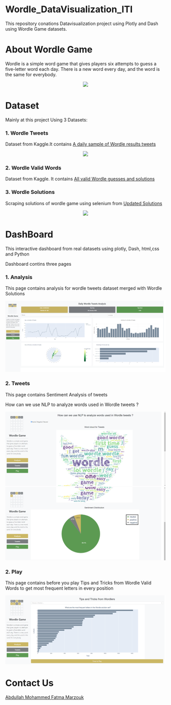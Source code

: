 # Wordle_DataVisualization_ITI
This repository conations Datavisualization project using Plotly and Dash using Wordle Game datasets.
# About Wordle Game
<p> Wordle is a simple word game that gives players six attempts to guess a five-letter word each day. There is a new word every day, and the word is the same for everybody.</p>
<p align="center">
  <img src="https://goodwordnews.com/wp-content/uploads/2022/02/1644629463_wordle_website_screenshot_new_1641474361623.jpg"/>
</p>
<h1> Dataset</h1>
<p>Mainly at this project Using 3 Datasets:</p>
<h3>1. Wordle Tweets </h3>
Dataset from Kaggle.It contains <a href="https://www.kaggle.com/datasets/benhamner/wordle-tweets">A daily sample of Wordle results tweets </a>
<p align="center">
  <img src="https://miro.medium.com/max/875/1*nVAZxD8XfgU0nm7fgdPiwg.png"/>
</p>
<h3>2. Wordle Valid Words </h3>
Dataset from Kaggle. It contains <a href="https://www.kaggle.com/datasets/bcruise/wordle-valid-words">All valid Wordle guesses and solutions</a>
<h3>3. Wordle Solutions </h3>
Scraping solutions of wordle game using selenium from <a href="https://screenrant.com/wordle-answers-updated-word-puzzle-guide/">Updated Solutions</a>
<p align="center">
  <img src="https://static0.srcdn.com/wordpress/wp-content/uploads/2022/01/Wordle-answers-screen-feature.jpg?q=50&fit=crop&w=480&h=300&dpr=1.5 480w"/>
</p>
<h1> DashBoard</h1>
<p> This interactive dashboard from real datasets using plotly, Dash, html,css and Python</p>
<p> Dashboard contins three pages</p>
<h3>1. Analysis</h3>
<p>This page contains analysis for wordle tweets dataset merged with Wordle Solutions</p>
<p align="center">
  <img src="https://raw.githubusercontent.com/FatmaAlZhraaMarzouk/Wordle_DataVisualization_ITI/main/DashBoard/Analysis.png"/>
</p>
<h3>2. Tweets</h3>
<p>This page contains Sentiment Analysis of tweets</p>
<p>How can we use NLP to analyze words used in Wordle tweets ?</p>
<p align="center">
  <img src="https://raw.githubusercontent.com/FatmaAlZhraaMarzouk/Wordle_DataVisualization_ITI/main/DashBoard/Tweets1.png"/>
  <img src="https://raw.githubusercontent.com/FatmaAlZhraaMarzouk/Wordle_DataVisualization_ITI/main/DashBoard/Tweets2.png"/>
</p>
<h3>2. Play</h3>
<p>This page contains before you play Tips and Tricks from Wordle Valid Words to get most frequent letters in every position</p>
<p align="center">
  <img src="https://raw.githubusercontent.com/FatmaAlZhraaMarzouk/Wordle_DataVisualization_ITI/main/DashBoard/Play.png"/>
</p>
<h1>Contact Us</h1>
<a href = "mailto: abdullah.mohammed.29698@gmail.com">Abdullah Mohammed </a>
<a href = "mailto: fatmamarzouk25@gmail.com">Fatma Marzouk</a>


